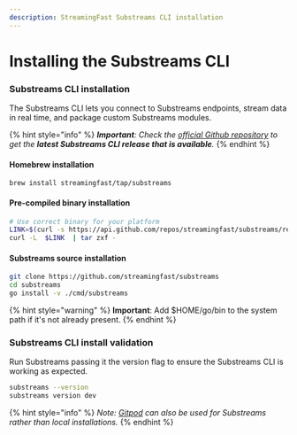 ```yaml
---
description: StreamingFast Substreams CLI installation
---
```


# Installing the Substreams CLI

### Substreams CLI installation

The Substreams CLI lets you connect to Substreams endpoints, stream data in real time, and package custom Substreams modules.

{% hint style="info" %}
_**Important**: Check the_ [_official Github repository_](https://github.com/streamingfast/substreams/releases) _to get the **latest Substreams CLI release that is available**._&#x20;
{% endhint %}

#### Homebrew installation

```
brew install streamingfast/tap/substreams
```

#### Pre-compiled binary installation

```bash
# Use correct binary for your platform
LINK=$(curl -s https://api.github.com/repos/streamingfast/substreams/releases/latest | awk '/download.url.*linux/ {print $2}' | sed 's/"//g')
curl -L  $LINK  | tar zxf -
```

#### Substreams source installation

```bash
git clone https://github.com/streamingfast/substreams
cd substreams
go install -v ./cmd/substreams
```

{% hint style="warning" %}
**Important**: Add $HOME/go/bin to the system path if it's not already present.
{% endhint %}

### Substreams CLI install validation

Run Substreams passing it the version flag to ensure the Substreams CLI is working as expected.

```bash
substreams --version
substreams version dev
```

{% hint style="info" %}
_Note:_ [_Gitpod_](../developers-guide/installation-requirements.md) _can also be used for Substreams rather than local installations._
{% endhint %}
